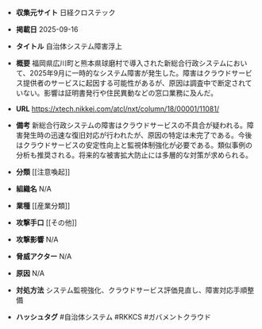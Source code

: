 - **収集元サイト**
日経クロステック

- **掲載日**
2025-09-16

- **タイトル**
自治体システム障害浮上

- **概要**
福岡県広川町と熊本県球磨村で導入された新総合行政システムにおいて、2025年9月に一時的なシステム障害が発生した。障害はクラウドサービス提供者のサービスに起因する可能性があるが、原因は調査中で断定されていない。影響は証明書発行や住民異動などの窓口業務に及んだ。

- **URL**
https://xtech.nikkei.com/atcl/nxt/column/18/00001/11081/

- **備考**
新総合行政システムの障害はクラウドサービスの不具合が疑われる。障害発生時の迅速な復旧対応が行われたが、原因の特定は未完了である。今後はクラウドサービスの安定性向上と監視体制強化が必要である。類似事例の分析も推奨される。将来的な被害拡大防止には多層的な対策が求められる。

- **分類**
[[注意喚起]]

- **組織名**
N/A

- **業種**
[[産業分類]]

- **攻撃手口**
[[その他]]

- **攻撃影響**
N/A

- **脅威アクター**
N/A

- **原因**
N/A

- **対処方法**
システム監視強化、クラウドサービス評価見直し、障害対応手順整備

- **ハッシュタグ**
#自治体システム #RKKCS #ガバメントクラウド
